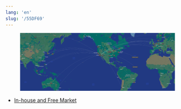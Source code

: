 ```yaml
---
lang: 'en'
slug: '/55DF69'
---
```



<figure>

![5BE46A.png](./../.././docs/assets/5BE46A.png)


</figure>

- [In-house and Free Market](./../.././docs/pages/In-house%20and%20Free%20Market.md)

<head>
  <html lang="en-US"/>
</head>
